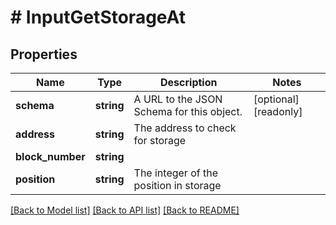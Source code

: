 # # InputGetStorageAt

## Properties

Name | Type | Description | Notes
------------ | ------------- | ------------- | -------------
**schema** | **string** | A URL to the JSON Schema for this object. | [optional] [readonly]
**address** | **string** | The address to check for storage |
**block_number** | **string** |  |
**position** | **string** | The integer of the position in storage |

[[Back to Model list]](../../README.md#models) [[Back to API list]](../../README.md#endpoints) [[Back to README]](../../README.md)
